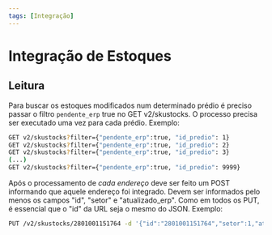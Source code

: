 ```yaml
---
tags: [Integração]
---
```


# Integração de Estoques

## Leitura

Para buscar os estoques modificados num determinado prédio é preciso passar o filtro `pendente_erp` true no GET v2/skustocks. O processo precisa ser executado uma vez para cada prédio. Exemplo:

```bash
GET v2/skustocks?filter={"pendente_erp":true, "id_predio": 1}
GET v2/skustocks?filter={"pendente_erp":true, "id_predio": 2}
GET v2/skustocks?filter={"pendente_erp":true, "id_predio": 3}
(...)
GET v2/skustocks?filter={"pendente_erp":true, "id_predio": 9999}
```

Após o processamento de *cada endereço* deve ser feito um POST informando que aquele endereço foi integrado. Devem ser informados pelo menos os campos "id", "setor" e "atualizado_erp". Como em todos os PUT, é essencial que o "id" da URL seja o mesmo do JSON. Exemplo:

```bash
PUT /v2/skustocks/2801001151764 -d '{"id":"2801001151764","setor":1,"atualizado_erp":true}'
```
